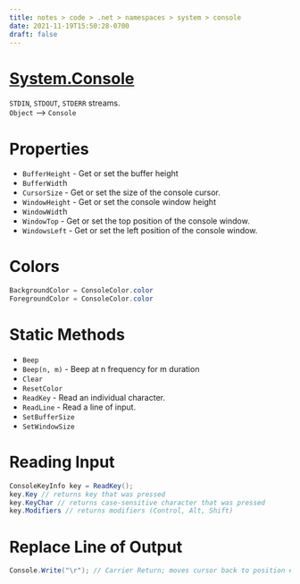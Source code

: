 ```yaml
---
title: notes > code > .net > namespaces > system > console
date: 2021-11-19T15:50:28-0700
draft: false
---
```

# [System.Console](https://docs.microsoft.com/en-us/dotnet/api/system.console?view=net-6.0)
`STDIN`, `STDOUT`, `STDERR` streams.  
`Object` –> `Console`

# Properties
- `BufferHeight` - Get or set the buffer height
- `BufferWidt`h
- `CursorSize` - Get or set the size of the console cursor.
- `WindowHeight` - Get or set the console window height
- `WindowWidt`h
- `WindowTop` - Get or set the top position of the console window.
- `WindowsLeft` - Get or set the left position of the console window.

# Colors
```cs
BackgroundColor = ConsoleColor.color
ForegroundColor = ConsoleColor.color
```

# Static Methods
- `Beep`
- `Beep(n, m)` - Beep at n frequency for m duration
- `Clear`
- `ResetColor`
- `ReadKey` - Read an individual character.
- `ReadLine` - Read a line of input.
- `SetBufferSize`
- `SetWindowSize`

# Reading Input
```cs
ConsoleKeyInfo key = ReadKey();
key.Key // returns key that was pressed
key.KeyChar // returns case-sensitive character that was pressed
key.Modifiers // returns modifiers (Control, Alt, Shift)
```

# Replace Line of Output
```cs
Console.Write("\r"); // Carrier Return; moves cursor back to position #1 on current line
```
